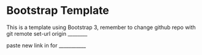 # Bootstrap Template

This is a template using Bootstrap 3, remember to change github repo with git remote set-url origin ________

paste new link in for ___________